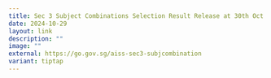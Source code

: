 ```yaml
---
title: Sec 3 Subject Combinations Selection Result Release at 30th Oct 24 3pm
date: 2024-10-29
layout: link
description: ""
image: ""
external: https://go.gov.sg/aiss-sec3-subjcombination
variant: tiptap
---
```

